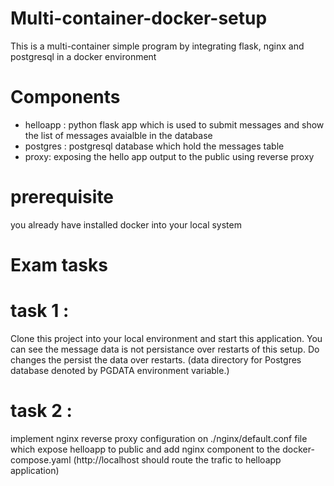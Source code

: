 
# Multi-container-docker-setup
This is a multi-container simple program by integrating flask, nginx and postgresql in a docker environment

# Components
- helloapp : python flask app which is used to submit messages and show the list of messages avaialble in the database
- postgres : postgresql database which hold the messages table 
- proxy: exposing the hello app output to the public using reverse proxy

# prerequisite
you already have installed docker into your local system

# Exam tasks
# task 1 :
 Clone this project into your local environment and start this application. You can see the message data is not persistance over restarts of this setup. Do changes the persist the data over restarts.  (data directory for Postgres database denoted by PGDATA environment variable.) 

# task 2 :
 implement nginx reverse proxy configuration on ./nginx/default.conf file which expose helloapp to public and add nginx component to the docker-compose.yaml (http://localhost should route the trafic to helloapp application) 


